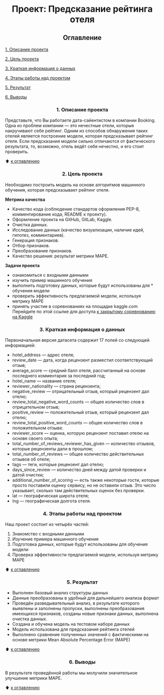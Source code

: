 # <center> Проект: Предсказание рейтинга отеля

##  <center> Оглавление
[1. Описание проекта]()

[2. Цель проекта]()

[3. Краткая информация о данных]()

[4. Этапы работы над проектом]()

[5. Результат]()

[6. Выводы]()

###  <center> 1. Описание проекта
Представьте, что Вы работаете дата-сайентистом в компании Booking. Одна из проблем компании — это нечестные отели, которые накручивают себе рейтинг. Одним из способов обнаружения таких отелей является построение модели, которая предсказывает рейтинг отеля. Если предсказания модели сильно отличаются от фактического результата, то, возможно, отель ведёт себя нечестно, и его стоит проверить.

:arrow_up: [к оглавлению]()


###  <center> 2. Цель проекта
Необходимо построить модель на основе алгоритмов машинного обучения, которая предсказывает рейтинг отеля.

**Метрика качества**
* Качество кода (соблюдение стандартов оформления PEP-8, комментирование кода, README к проекту). 
* Оформление проекта на GitHub, GitLab, Kaggle.
* Очистка данных.
* Исследование данных (качество визуализации, наличие идей, гипотез, комментариев).
* Генерация признаков.
* Отбор признаков.
* Преобразование признаков.
* Качество решения: результат метрики MAPE.

**Задачи проекта**
* ознакомиться с входными данными
* изучить пример машинного обучения
* выполнить подготовку данных, которые будут использованы для * обучения модели
* проверить эффективность предлагаемой модели, используя метрику MAPE
* принять участие в соревнованиях на площадке kaggle.com Перейдите по этой ссылке для доступа [к закрытому соревнованию на Kaggle](https://www.kaggle.com/t/cb7841e866d743f6843848ce328b0034)

###  <center> 3. Краткая информация о данных
Первоначальная версия датасета содержит 17 полей со следующей информацией:

* hotel_address — адрес отеля;
* review_date — дата, когда рецензент разместил соответствующий отзыв;
* average_score — средний балл отеля, рассчитанный на основе последнего комментария за последний год;
* hotel_name — название отеля;
* reviewer_nationality — страна рецензента;
* negative_review — отрицательный отзыв, который рецензент дал отелю;
* review_total_negative_word_counts — общее количество слов в отрицательном отзыв;
* positive_review — положительный отзыв, который рецензент дал отелю;
* review_total_positive_word_counts — общее количество слов в положительном отзыве.
* reviewer_score — оценка, которую рецензент поставил отелю на основе своего опыта;
* total_number_of_reviews_reviewer_has_given — количество отзывов, которые рецензенты дали в прошлом;
* total_number_of_reviews — общее количество действительных отзывов об отеле;
* tags — теги, которые рецензент дал отелю;
* days_since_review — количество дней между датой проверки и датой очистки;
* additional_number_of_scoring — есть также некоторые гости, которые просто поставили оценку сервису, но не оставили отзыв. Это число указывает, сколько там действительных оценок без проверки.
* lat — географическая широта отеля;
* lng — географическая долгота отеля.

###  <center> 4. Этапы работы над проектом
Наш проект состоит из четырёх частей:
1. Знакомство с входными данными
2. Изучение примера машинного обучения
3. Подготовка данных, которые будут использованы для обучения модели
4. Проверка эффективности предлагаемой модели, используя метрику MAPE

:arrow_up: [к оглавлению]()

###  <center> 5. Результат
- Выполнен базовый анализ структуры данных
- Данные преобразованы в удобный для дальнейшего анализа формат
- Проведён разведывательный анализ, в результате которого выявлены и заполнены пропуски, выполнены преобразования имеющихся признаков, созданы новые признаки данных, выполнена очистка данных.
- Создана и обучена модель на тестовом наборе данных
- Модель использована для предсказания рейтинга отелей
- Выполнено сравнение полученных значений с фактическими на основе метрики Mean Absolute Percentage Error (MAPE)

:arrow_up: [к оглавлению]()

###  <center> 6. Выводы
В результате проведённой работы мы молучили значительное улучшение метрики МАРЕ. 

:arrow_up: [к оглавлению]()
